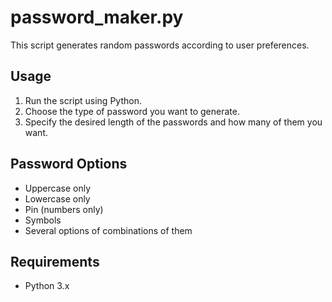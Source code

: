 # password_maker.py

This script generates random passwords according to user preferences.

## Usage

1. Run the script using Python.
2. Choose the type of password you want to generate.
3. Specify the desired length of the passwords and how many of them you want.

## Password Options

- Uppercase only
- Lowercase only
- Pin (numbers only)
- Symbols
- Several options of combinations of them

## Requirements

- Python 3.x
